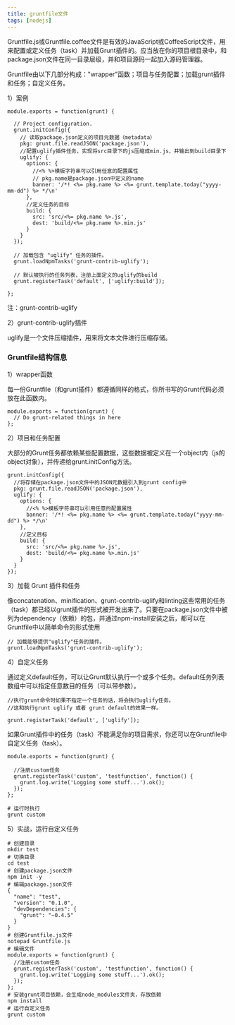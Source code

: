 ```yaml
---
title: gruntfile文件
tags: [nodejs]
---
```


Gruntfile.js或Gruntfile.coffee文件是有效的JavaScript或CoffeeScript文件，用来配置或定义任务（task）并加载Grunt插件的。应当放在你的项目根目录中，和package.json文件在同一目录层级，并和项目源码一起加入源码管理器。

Gruntfile由以下几部分构成："wrapper"函数；项目与任务配置；加载grunt插件和任务；自定义任务。

1）案例

```
module.exports = function(grunt) {

  // Project configuration.
  grunt.initConfig({
    // 读取package.json定义的项目元数据（metadata）
    pkg: grunt.file.readJSON('package.json'),
    //配置uglify插件任务，实现将src目录下的js压缩成min.js，并输出到build目录下
    uglify: {
      options: {
        //<% %>模板字符串可以引用任意的配置属性
        // pkg.name是package.json中定义的name
        banner: '/*! <%= pkg.name %> <%= grunt.template.today("yyyy-mm-dd") %> */\n'
      },
      //定义任务的目标
      build: {
        src: 'src/<%= pkg.name %>.js',
        dest: 'build/<%= pkg.name %>.min.js'
      }
    }
  });

  // 加载包含 "uglify" 任务的插件。
  grunt.loadNpmTasks('grunt-contrib-uglify');

  // 默认被执行的任务列表，注册上面定义的uglify的build
  grunt.registerTask('default', ['uglify:build']);

};
```

注：grunt-contrib-uglify

2）grunt-contrib-uglify插件

uglify是一个文件压缩插件，用来将文本文件进行压缩存储。

### Gruntfile结构信息

1）wrapper函数

每一份Gruntfile（和grunt插件）都遵循同样的格式，你所书写的Grunt代码必须放在此函数内。

```
module.exports = function(grunt) {
  // Do grunt-related things in here
};
```

2）项目和任务配置

大部分的Grunt任务都依赖某些配置数据，这些数据被定义在一个object内（js的object对象），并传递给grunt.initConfig方法。

```
grunt.initConfig({
  //将存储在package.json文件中的JSON元数据引入到grunt config中
  pkg: grunt.file.readJSON('package.json'),
  uglify: {
    options: {
      //<% %>模板字符串可以引用任意的配置属性
      banner: '/*! <%= pkg.name %> <%= grunt.template.today("yyyy-mm-dd") %> */\n'
    },
    //定义目标
    build: {
      src: 'src/<%= pkg.name %>.js',
      dest: 'build/<%= pkg.name %>.min.js'
    }
  }
});
```

3）加载 Grunt 插件和任务

像concatenation、minification、grunt-contrib-uglify和linting这些常用的任务（task）都已经以grunt插件的形式被开发出来了。只要在package.json文件中被列为dependency（依赖）的包，并通过npm-install安装之后，都可以在Gruntfile中以简单命令的形式使用

```
// 加载能够提供"uglify"任务的插件。
grunt.loadNpmTasks('grunt-contrib-uglify');
```

4）自定义任务

通过定义default任务，可以让Grunt默认执行一个或多个任务。default任务列表数组中可以指定任意数目的任务（可以带参数）。

```
//执行grunt命令时如果不指定一个任务的话，将会执行uglify任务。
//这和执行grunt uglify 或者 grunt default的效果一样。

grunt.registerTask('default', ['uglify']);
```

如果Grunt插件中的任务（task）不能满足你的项目需求，你还可以在Gruntfile中自定义任务（task）。

```
module.exports = function(grunt) {

  //注册custom任务
  grunt.registerTask('custom', 'testfunction', function() {
    grunt.log.write('Logging some stuff...').ok();
  });
};

# 运行时执行
grunt custom
```

5）实战，运行自定义任务

```
# 创建目录
mkdir test
# 切换目录
cd test
# 创建package.json文件
npm init -y
# 编辑package.json文件
{
  "name": "test",
  "version": "0.1.0",
  "devDependencies": {
    "grunt": "~0.4.5"
  }
}
# 创建Gruntfile.js文件
notepad Gruntfile.js
# 编辑文件
module.exports = function(grunt) {
  //注册custom任务
  grunt.registerTask('custom', 'testfunction', function() {
    grunt.log.write('Logging some stuff...').ok();
  });
};
# 安装grunt项目依赖，会生成node_modules文件夹，存放依赖
npm install
# 运行自定义任务
grunt custom
```